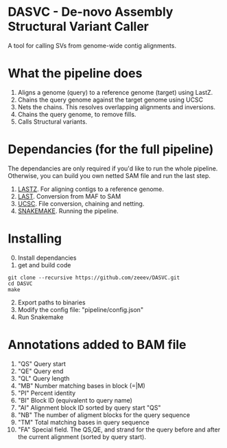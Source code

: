 # DASVC - De-novo Assembly Structural Variant Caller 
A tool for calling SVs from genome-wide contig alignments.

# What the pipeline does

1. Aligns a genome (query) to a reference genome (target) using LastZ.
2. Chains the query genome against the target genome using UCSC
3. Nets the chains.  This resolves overlapping alignments and inversions.
4. Chains the query genome, to remove fills.
5. Calls Structural variants.


# Dependancies (for the full pipeline)

The dependancies are only required if you'd like to run the whole pipeline.  Otherwise, you can build you own netted SAM file and run the last step.

1. [LASTZ](http://www.bx.psu.edu/miller_lab/dist/README.lastz-1.02.00/README.lastz-1.02.00a.html). For aligning contigs to a reference genome.
2. [LAST](http://last.cbrc.jp). Conversion from MAF to SAM
3. [UCSC](https://github.com/ENCODE-DCC/kentUtils/tree/master/src). File conversion, chaining and netting.
3. [SNAKEMAKE](https://bitbucket.org/snakemake/snakemake/wiki/Home). Running the pipeline.

# Installing
0. Install dependancies
1. get and build code

```
git clone --recursive https://github.com/zeeev/DASVC.git
cd DASVC
make
```

2. Export paths to binaries 
3. Modify the config file: "pipeline/config.json"
4. Run Snakemake


# Annotations added to BAM file

1. "QS" Query start
2. "QE" Query end
2. "QL" Query length 
3. "MB" Number matching bases in block (=|M)
4. "PI" Percent identity 
5. "BI" Block ID (equivalent to query name)
6. "AI" Alignment block ID sorted by query start "QS"
7. "NB" The number of aligment blocks for the query sequence
8. "TM" Total matching bases in query sequence
9. "FA" Special field. The QS,QE, and strand for the query before and after the current alignment (sorted by query start).
